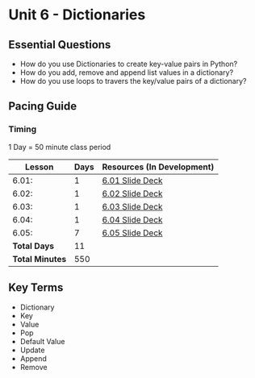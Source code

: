 # Unit 6 - Dictionaries

## Essential Questions

* How do you use Dictionaries to create key-value pairs in Python?
* How do you add, remove and append list values in a dictionary?
* How do you use loops to travers the key/value pairs of a dictionary?

## Pacing Guide

### Timing

1 Day = 50 minute class period

| Lesson | Days | Resources (In Development)|
| ------ | -------------- | ---------|
| 6.01: | 1 | [6.01 Slide Deck][] |
| 6.02: | 1 | [6.02 Slide Deck][] |
| 6.03: | 1 | [6.03 Slide Deck][] |
| 6.04: | 1 | [6.04 Slide Deck][] |
| 6.05: | 7 | [6.05 Slide Deck][] |
| **Total Days** | 11 | |
| **Total Minutes** | 550 | |

## Key Terms

* Dictionary
* Key
* Value
* Pop
* Default Value
* Update
* Append
* Remove

[6.01 Slide Deck]: https://github.com/TEALSK12/2nd-semester-introduction-to-computer-science/raw/master/units/6_unit/slidedecks/Intro%20Python%206.01%20TEALS.pptx
[6.02 Slide Deck]: https://github.com/TEALSK12/2nd-semester-introduction-to-computer-science/raw/master/units/6_unit/slidedecks/Intro%20Python%206.02%20TEALS.pptx
[6.03 Slide Deck]: https://github.com/TEALSK12/2nd-semester-introduction-to-computer-science/raw/master/units/6_unit/slidedecks/Intro%20Python%206.03%20TEALS.pptx
[6.04 Slide Deck]: https://github.com/TEALSK12/2nd-semester-introduction-to-computer-science/raw/master/units/6_unit/slidedecks/Intro%20Python%206.04%20TEALS.pptx
[6.05 Slide Deck]: https://github.com/TEALSK12/2nd-semester-introduction-to-computer-science/raw/master/units/6_unit/slidedecks/Intro%20Python%206.05%20TEALS.pptx
